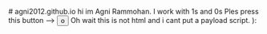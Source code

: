 #&nbsp;agni2012.github.io
hi im Agni Rammohan.
I work with 1s and 0s
Ples press this button --> <button>o</button>
Oh wait this is not html and i cant put a payload script.
):
